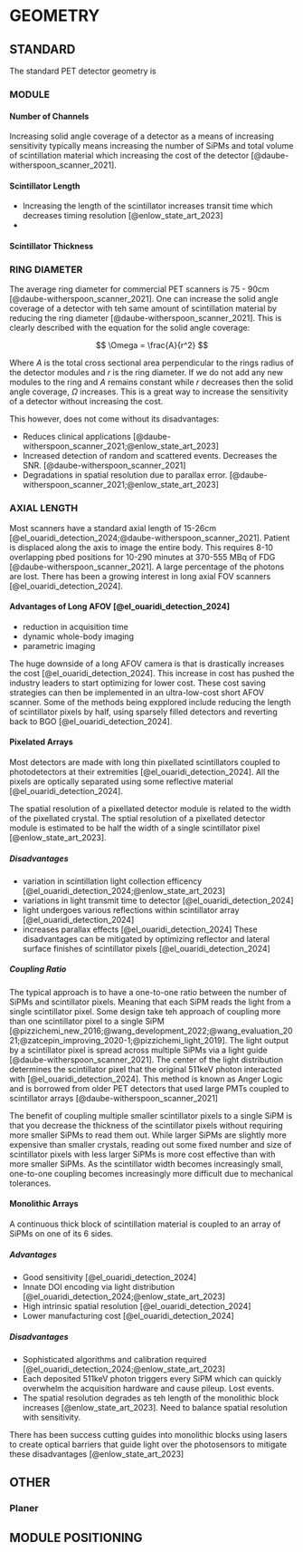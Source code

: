# GEOMETRY

## STANDARD
The standard PET detector geometry is 

### MODULE

#### Number of Channels
Increasing solid angle coverage of a detector as a means of increasing sensitivity typically means increasing the number of SiPMs and total volume of scintillation material which increasing the cost of the detector [@daube-witherspoon_scanner_2021]. 

#### Scintillator Length
- Increasing the length of the scintillator increases transit time which decreases timing resolution [@enlow_state_art_2023]
- 

#### Scintillator Thickness

### RING DIAMETER

The average ring diameter for commercial PET scanners is 75 - 90cm [@daube-witherspoon_scanner_2021]. One can increase the solid angle coverage of a detector with teh same amount of scintillation material by reducing the ring diameter [@daube-witherspoon_scanner_2021]. This is clearly described with the equation for the solid angle coverage:

$$
\Omega = \frac{A}{r^2}
$$

Where $A$ is the total cross sectional area perpendicular to the rings radius of the detector modules and $r$ is the ring diameter. If we do not add any new modules to the ring and $A$ remains constant while $r$ decreases then the solid angle coverage, $\Omega$ increases. This is a great way to increase the sensitivity of a detector without increasing the cost.

This however, does not come without its disadvantages:

- Reduces clinical applications [@daube-witherspoon_scanner_2021;@enlow_state_art_2023]
- Increased detection of random and scattered events. Decreases the SNR. [@daube-witherspoon_scanner_2021]
- Degradations in spatial resolution due to parallax error. [@daube-witherspoon_scanner_2021;@enlow_state_art_2023]

### AXIAL LENGTH
Most scanners have a standard axial length of 15-26cm [@el_ouaridi_detection_2024;@daube-witherspoon_scanner_2021]. Patient is displaced along the axis to image the entire body. This requires 8-10 overlapping pbed positions for 10-290 minutes at 370-555 MBq of FDG [@daube-witherspoon_scanner_2021]. A large percentage of the photons are lost. There has been a growing interest in long axial FOV scanners [@el_ouaridi_detection_2024]. 

#### Advantages of Long AFOV [@el_ouaridi_detection_2024]

- reduction in acquisition time
- dynamic whole-body imaging
- parametric imaging

The huge downside of a long AFOV camera is that is drastically increases the cost [@el_ouaridi_detection_2024]. This increase in cost has pushed the industry leaders to start optimizing for lower cost. These cost saving strategies can then be implemented in an ultra-low-cost short AFOV scanner. Some of the methods being expplored include reducing the length of scintillator pixels by half, using sparsely filled detectors and reverting back to BGO [@el_ouaridi_detection_2024].

#### Pixelated Arrays
Most detectors are made with long thin pixellated scintillators coupled to photodetectors at their extremities [@el_ouaridi_detection_2024]. All the pixels are optically separated using some reflective material [@el_ouaridi_detection_2024].

The spatial resolution of a pixellated detector module is related to the width of the pixellated crystal. The sptial resolution of a pixellated detector module is estimated to be half the width of a single scintillator pixel [@enlow_state_art_2023]. 

##### Disadvantages

- variation in scintillation light collection efficency [@el_ouaridi_detection_2024;@enlow_state_art_2023]
- variations in light transmit time to detector [@el_ouaridi_detection_2024]
- light undergoes various reflections within scintillator array [@el_ouaridi_detection_2024]
- increases parallax effects [@el_ouaridi_detection_2024]
These disadvantages can be mitigated by optimizing reflector and lateral surface finishes of scintillator pixels [@el_ouaridi_detection_2024]

##### Coupling Ratio
The typical approach is to have a one-to-one ratio between the number of SiPMs and scintillator pixels. Meaning that each SiPM reads the light from a single scintillator pixel. Some design take teh approach of coupling more than one scintillator pixel to a single SiPM [@pizzichemi_new_2016;@wang_development_2022;@wang_evaluation_2021;@zatcepin_improving_2020-1;@pizzichemi_light_2019]. The light output by a scintillator pixel is spread across multiple SiPMs via a light guide [@daube-witherspoon_scanner_2021]. The center of the light distribution determines the scintillator pixel that the original 511keV photon interacted with [@el_ouaridi_detection_2024]. This method is known as Anger Logic and is borrowed from older PET detectors that used large PMTs coupled to scintillator arrays [@daube-witherspoon_scanner_2021] 

The benefit of coupling multiple smaller scintillator pixels to a single SiPM is that you decrease the thickness of the scintillator pixels without requiring more smaller SiPMs to read them out. While larger SiPMs are slightly more expensive than smaller crystals, reading out some fixed number and size of scintillator pixels with less larger SiPMs is more cost effective than with more smaller SiPMs. As the scintillator width becomes increasingly small, one-to-one coupling becomes increasingly more difficult due to mechanical tolerances.

#### Monolithic Arrays
A continuous thick block of scintillation material is coupled to an array of SiPMs on one of its 6 sides.

##### Advantages

- Good sensitivity [@el_ouaridi_detection_2024]
- Innate DOI encoding via light distribution [@el_ouaridi_detection_2024;@enlow_state_art_2023]
- High intrinsic spatial resolution [@el_ouaridi_detection_2024]
- Lower manufacturing cost [@el_ouaridi_detection_2024]

##### Disadvantages

- Sophisticated algorithms and calibration required [@el_ouaridi_detection_2024;@enlow_state_art_2023]
- Each deposited 511keV photon triggers every SiPM which can quickly overwhelm the acquisition hardware and cause pileup. Lost events.
- The spatial resolution degrades as teh length of the monolithic block increases [@enlow_state_art_2023]. Need to balance spatial resolution with sensitivity.

There has been success cutting guides into monolithic blocks using lasers to create optical barriers that guide light over the photosensors to mitigate these disadvantages [@enlow_state_art_2023]

## OTHER

### Planer

## MODULE POSITIONING
